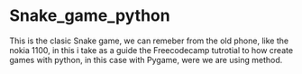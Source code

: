 # Snake_game_python
 This is the clasic Snake game, we can remeber from the old phone, like the nokia 1100, in this i take as a guide the Freecodecamp tutrotial to how create games with python, in this case with Pygame, were we are using method.

